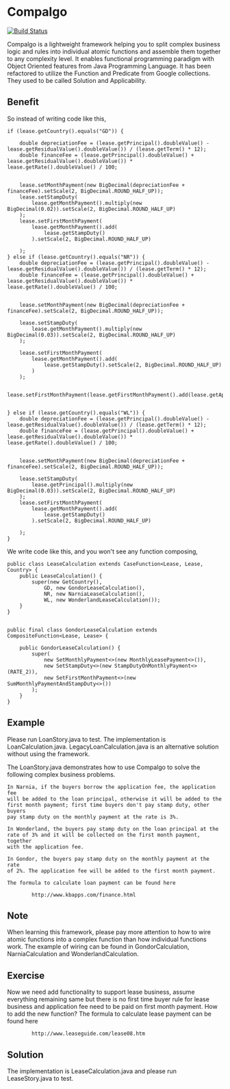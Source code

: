 Compalgo
========

[![Build Status](https://travis-ci.org/yujunliang/compalgo.svg?branch=master)](https://travis-ci.org/yujunliang/compalgo)

Compalgo is a lightweight framework helping you to split complex business
logic and rules into individual atomic functions and assemble them together
to any complexity level. It enables functional programming paradigm with
Object Oriented features from Java Programming Language. It has been
refactored to utilize the Function and Predicate from Google collections.
They used to be called Solution and Applicability.

Benefit
-------

So instead of writing code like this,

    if (lease.getCountry().equals("GD")) {

        double depreciationFee = (lease.getPrincipal().doubleValue() - lease.getResidualValue().doubleValue()) / (lease.getTerm() * 12);
        double financeFee = (lease.getPrincipal().doubleValue() + lease.getResidualValue().doubleValue()) * lease.getRate().doubleValue() / 100;


        lease.setMonthPayment(new BigDecimal(depreciationFee + financeFee).setScale(2, BigDecimal.ROUND_HALF_UP));
        lease.setStampDuty(
            lease.getMonthPayment().multiply(new BigDecimal(0.02)).setScale(2, BigDecimal.ROUND_HALF_UP)
        );
        lease.setFirstMonthPayment(
            lease.getMonthPayment().add(
                lease.getStampDuty()
            ).setScale(2, BigDecimal.ROUND_HALF_UP)

        );
    } else if (lease.getCountry().equals("NR")) {
        double depreciationFee = (lease.getPrincipal().doubleValue() - lease.getResidualValue().doubleValue()) / (lease.getTerm() * 12);
        double financeFee = (lease.getPrincipal().doubleValue() + lease.getResidualValue().doubleValue()) * lease.getRate().doubleValue() / 100;


        lease.setMonthPayment(new BigDecimal(depreciationFee + financeFee).setScale(2, BigDecimal.ROUND_HALF_UP));

        lease.setStampDuty(
            lease.getMonthPayment().multiply(new BigDecimal(0.03)).setScale(2, BigDecimal.ROUND_HALF_UP)
        );

        lease.setFirstMonthPayment(
            lease.getMonthPayment().add(
                lease.getStampDuty().setScale(2, BigDecimal.ROUND_HALF_UP)
            )
        );

        lease.setFirstMonthPayment(lease.getFirstMonthPayment().add(lease.getApplicationFee()));


    } else if (lease.getCountry().equals("WL")) {
        double depreciationFee = (lease.getPrincipal().doubleValue() - lease.getResidualValue().doubleValue()) / (lease.getTerm() * 12);
        double financeFee = (lease.getPrincipal().doubleValue() + lease.getResidualValue().doubleValue()) * lease.getRate().doubleValue() / 100;


        lease.setMonthPayment(new BigDecimal(depreciationFee + financeFee).setScale(2, BigDecimal.ROUND_HALF_UP));

        lease.setStampDuty(
            lease.getPrincipal().multiply(new BigDecimal(0.03)).setScale(2, BigDecimal.ROUND_HALF_UP)
        );
        lease.setFirstMonthPayment(
            lease.getMonthPayment().add(
                lease.getStampDuty()
            ).setScale(2, BigDecimal.ROUND_HALF_UP)

        );
    }

We write code like this, and you won't see any function composing,

    public class LeaseCalculation extends CaseFunction<Lease, Lease, Country> {
        public LeaseCalculation() {
            super(new GetCountry(),
                GD, new GondorLeaseCalculation(),
                NR, new NarniaLeaseCalculation(),
                WL, new WonderlandLeaseCalculation());
        }
    }


    public final class GondorLeaseCalculation extends CompositeFunction<Lease, Lease> {

        public GondorLeaseCalculation() {
            super(
                new SetMonthlyPayment<>(new MonthlyLeasePayment<>()),
                new SetStampDuty<>(new StampDutyOnMonthlyPayment<>(RATE_2)),
                new SetFirstMonthPayment<>(new SumMonthlyPaymentAndStampDuty<>())
            );
        }
    }

Example
-------

Please run LoanStory.java to test. The implementation is LoanCalculation.java.
LegacyLoanCalculation.java is an alternative solution without using the
framework.

The LoanStory.java demonstrates how to use Compalgo to solve the following
complex business problems.

    In Narnia, if the buyers borrow the application fee, the application fee
    will be added to the loan principal, otherwise it will be added to the
    first month payment; first time buyers don't pay stamp duty, other buyers
    pay stamp duty on the monthly payment at the rate is 3%.

    In Wonderland, the buyers pay stamp duty on the loan principal at the
    rate of 3% and it will be collected on the first month payment, together
    with the application fee.

    In Gondor, the buyers pay stamp duty on the monthly payment at the rate
    of 2%. The application fee will be added to the first month payment.

    The formula to calculate loan payment can be found here

            http://www.kbapps.com/finance.html

Note
----

When learning this framework, please pay more attention to how to wire
atomic functions into a complex function than how individual functions
work. The example of wiring can be found in GondorCalculation,
NarniaCalculation and WonderlandCalculation.


Exercise
--------

Now we need add functionality to support lease business, assume everything
remaining same but there is no first time buyer rule for lease business
and application fee need to be paid on first month payment. How to add the
new function? The formula to calculate lease payment can be found here

            http://www.leaseguide.com/lease08.htm

Solution
--------

The implementation is LeaseCalculation.java and please run LeaseStory.java to test.
